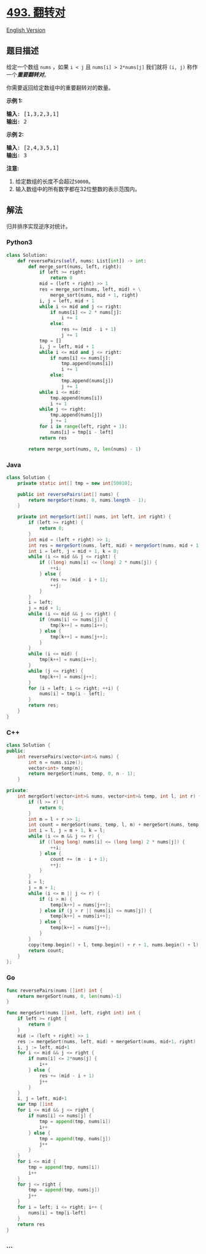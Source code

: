 # [493. 翻转对](https://leetcode-cn.com/problems/reverse-pairs)

[English Version](/solution/0400-0499/0493.Reverse%20Pairs/README_EN.md)

## 题目描述

<!-- 这里写题目描述 -->

<p>给定一个数组&nbsp;<code>nums</code>&nbsp;，如果&nbsp;<code>i &lt; j</code>&nbsp;且&nbsp;<code>nums[i] &gt; 2*nums[j]</code>&nbsp;我们就将&nbsp;<code>(i, j)</code>&nbsp;称作一个<strong><em>重要翻转对</em></strong>。</p>

<p>你需要返回给定数组中的重要翻转对的数量。</p>

<p><strong>示例 1:</strong></p>

<pre>
<strong>输入</strong>: [1,3,2,3,1]
<strong>输出</strong>: 2
</pre>

<p><strong>示例 2:</strong></p>

<pre>
<strong>输入</strong>: [2,4,3,5,1]
<strong>输出</strong>: 3
</pre>

<p><strong>注意:</strong></p>

<ol>
	<li>给定数组的长度不会超过<code>50000</code>。</li>
	<li>输入数组中的所有数字都在32位整数的表示范围内。</li>
</ol>


## 解法

<!-- 这里可写通用的实现逻辑 -->

归并排序实现逆序对统计。

<!-- tabs:start -->

### **Python3**

<!-- 这里可写当前语言的特殊实现逻辑 -->

```python
class Solution:
    def reversePairs(self, nums: List[int]) -> int:
        def merge_sort(nums, left, right):
            if left >= right:
                return 0
            mid = (left + right) >> 1
            res = merge_sort(nums, left, mid) + \
                merge_sort(nums, mid + 1, right)
            i, j = left, mid + 1
            while i <= mid and j <= right:
                if nums[i] <= 2 * nums[j]:
                    i += 1
                else:
                    res += (mid - i + 1)
                    j += 1
            tmp = []
            i, j = left, mid + 1
            while i <= mid and j <= right:
                if nums[i] <= nums[j]:
                    tmp.append(nums[i])
                    i += 1
                else:
                    tmp.append(nums[j])
                    j += 1
            while i <= mid:
                tmp.append(nums[i])
                i += 1
            while j <= right:
                tmp.append(nums[j])
                j += 1
            for i in range(left, right + 1):
                nums[i] = tmp[i - left]
            return res

        return merge_sort(nums, 0, len(nums) - 1)
```

### **Java**

<!-- 这里可写当前语言的特殊实现逻辑 -->

```java
class Solution {
    private static int[] tmp = new int[50010];

    public int reversePairs(int[] nums) {
        return mergeSort(nums, 0, nums.length - 1);
    }

    private int mergeSort(int[] nums, int left, int right) {
        if (left >= right) {
            return 0;
        }
        int mid = (left + right) >> 1;
        int res = mergeSort(nums, left, mid) + mergeSort(nums, mid + 1, right);
        int i = left, j = mid + 1, k = 0;
        while (i <= mid && j <= right) {
            if ((long) nums[i] <= (long) 2 * nums[j]) {
                ++i;
            } else {
                res += (mid - i + 1);
                ++j;
            }
        }
        i = left;
        j = mid + 1;
        while (i <= mid && j <= right) {
            if (nums[i] <= nums[j]) {
                tmp[k++] = nums[i++];
            } else {
                tmp[k++] = nums[j++];
            }
        }
        while (i <= mid) {
            tmp[k++] = nums[i++];
        }
        while (j <= right) {
            tmp[k++] = nums[j++];
        }
        for (i = left; i <= right; ++i) {
            nums[i] = tmp[i - left];
        }
        return res;
    }
}
```

### **C++**

```cpp
class Solution {
public:
    int reversePairs(vector<int>& nums) {
        int n = nums.size();
        vector<int> temp(n);
        return mergeSort(nums, temp, 0, n - 1);
    }

private:
    int mergeSort(vector<int>& nums, vector<int>& temp, int l, int r) {
        if (l >= r) {
            return 0;
        }
        int m = l + r >> 1;
        int count = mergeSort(nums, temp, l, m) + mergeSort(nums, temp, m + 1, r);
        int i = l, j = m + 1, k = l;
        while (i <= m && j <= r) {
            if ((long long) nums[i] <= (long long) 2 * nums[j]) {
                ++i;
            } else {
                count += (m - i + 1);
                ++j;
            }
        }
        i = l;
        j = m + 1;
        while (i <= m || j <= r) {
            if (i > m) {
                temp[k++] = nums[j++];
            } else if (j > r || nums[i] <= nums[j]) {
                temp[k++] = nums[i++];
            } else {
                temp[k++] = nums[j++];
            }
        }
        copy(temp.begin() + l, temp.begin() + r + 1, nums.begin() + l);
        return count;
    }
};
```

### **Go**

```go
func reversePairs(nums []int) int {
	return mergeSort(nums, 0, len(nums)-1)
}

func mergeSort(nums []int, left, right int) int {
	if left >= right {
		return 0
	}
	mid := (left + right) >> 1
	res := mergeSort(nums, left, mid) + mergeSort(nums, mid+1, right)
	i, j := left, mid+1
	for i <= mid && j <= right {
		if nums[i] <= 2*nums[j] {
			i++
		} else {
			res += (mid - i + 1)
			j++
		}
	}
	i, j = left, mid+1
	var tmp []int
	for i <= mid && j <= right {
		if nums[i] <= nums[j] {
			tmp = append(tmp, nums[i])
			i++
		} else {
			tmp = append(tmp, nums[j])
			j++
		}
	}
	for i <= mid {
		tmp = append(tmp, nums[i])
		i++
	}
	for j <= right {
		tmp = append(tmp, nums[j])
		j++
	}
	for i = left; i <= right; i++ {
		nums[i] = tmp[i-left]
	}
	return res
}
```

### **...**

```

```

<!-- tabs:end -->
